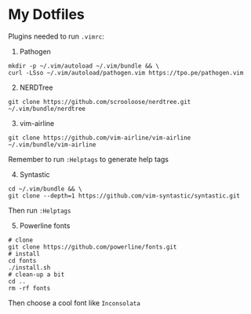 # My Dotfiles

Plugins needed to run `.vimrc`:

1. Pathogen

```
mkdir -p ~/.vim/autoload ~/.vim/bundle && \
curl -LSso ~/.vim/autoload/pathogen.vim https://tpo.pe/pathogen.vim
```

2. NERDTree

```
git clone https://github.com/scrooloose/nerdtree.git ~/.vim/bundle/nerdtree
```

3. vim-airline

```
git clone https://github.com/vim-airline/vim-airline ~/.vim/bundle/vim-airline
```
Remember to run `:Helptags` to generate help tags

4. Syntastic

```
cd ~/.vim/bundle && \
git clone --depth=1 https://github.com/vim-syntastic/syntastic.git
```
Then run `:Helptags`

5. Powerline fonts

```
# clone
git clone https://github.com/powerline/fonts.git
# install
cd fonts
./install.sh
# clean-up a bit
cd ..
rm -rf fonts
```

Then choose a cool font like `Inconsolata`
